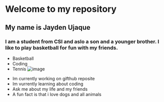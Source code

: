 # Welcome to my repository
## My name is Jayden Ujaque
### I am a student from CSI and aslo a son and a younger brother. I like to play basketball for fun with my friends.
* Basketball 
* Coding
* Tennis
![image](https://user-images.githubusercontent.com/93532965/139691418-f1c5165e-8df5-441f-a3f4-8ba761f443c6.png)


<dr>



* Im currently working on gifthub reposite
* Im vurrently learning about coding
* Ask me about my life and my friends
* A fun fact is that i love dogs and all animals
